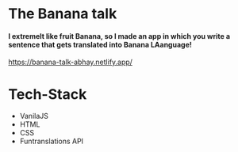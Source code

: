 # The Banana talk

#### I extremelt like fruit Banana, so I made an app in which you write a sentence that gets translated into Banana LAanguage!
https://banana-talk-abhay.netlify.app/
# Tech-Stack

- VanilaJS
- HTML
- CSS
- Funtranslations API
